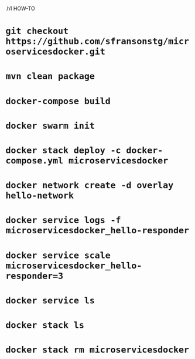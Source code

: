 .h1 HOW-TO

# `git checkout https://github.com/sfransonstg/microservicesdocker.git`
# `mvn clean package`
# `docker-compose build`
# `docker swarm init`
# `docker stack deploy -c docker-compose.yml microservicesdocker`
# `docker network create -d overlay hello-network`
# `docker service logs -f microservicesdocker_hello-responder`
# `docker service scale microservicesdocker_hello-responder=3`
# `docker service ls`
# `docker stack ls`
# `docker stack rm microservicesdocker`


